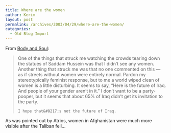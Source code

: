```yaml
---
title: Where are the women
author: Kerim
layout: post
permalink: /archives/2003/04/29/where-are-the-women/
categories:
  - Old Blog Import
---
```

From <a href="http://bodyandsoul.blogspot.com/2003_04_01_bodyandsoul_archive.html#93409958" onclick="_gaq.push(['_trackEvent', 'outbound-article', 'http://bodyandsoul.blogspot.com/2003_04_01_bodyandsoul_archive.html#93409958', 'Body and Soul']);" >Body and Soul</a>:


>   One of the things that struck me watching the crowds tearing down the statues of Saddam Hussein was that I didn&#8217;t see any women. Another thing that struck me was that no one commented on this &#8212; as if streets without women were entirely normal. Pardon my stereotypically feminist response, but to me a world wiped clean of women is a little disturbing. It seems to say, &#8220;Here is the future of Iraq. And people of your gender aren&#8217;t in it.&#8221; I don&#8217;t want to be a party-pooper, but it seems that about 65% of Iraq didn&#8217;t get its invitation to the party.  
>   
>   
>     I hope that&#8217;s not the future of Iraq.
>   


As was pointed out by Atrios, women in Afghanistan were much more visible after the Taliban fell&#8230;

